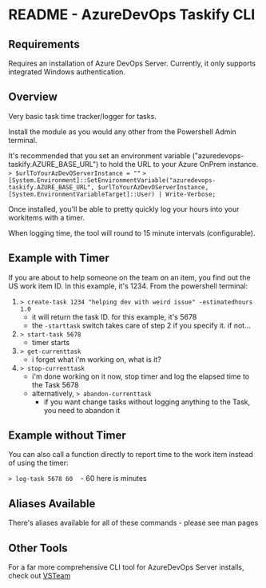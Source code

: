 # README - AzureDevOps Taskify CLI

## Requirements
Requires an installation of Azure DevOps Server. Currently, it only supports integrated Windows authentication.

## Overview
Very basic task time tracker/logger for tasks.

Install the module as you would any other from the Powershell Admin terminal.  

It's recommended that you set an environment variable ("azuredevops-taskify.AZURE_BASE_URL") to hold the URL to your Azure OnPrem instance.
`> $urlToYourAzDevOServerInstance = ""`
`> [System.Environment]::SetEnvironmentVariable("azuredevops-taskify.AZURE_BASE_URL", $urlToYourAzDevOServerInstance, [System.EnvironmentVariableTarget]::User) | Write-Verbose;`

Once installed, you'll be able to pretty quickly log your hours into your workitems with a timer.

When logging time, the tool will round to 15 minute intervals (configurable).

## Example with Timer
If you are about to help someone on the team on an item, you find out the US work item ID.  In this example, it's 1234.  From the powershell terminal:

1. `> create-task 1234 "helping dev with weird issue" -estimatedhours 1.0` 
    - it will return the task ID. for this example, it's 5678
    - the `-starttask` switch takes care of step 2 if you specify it.  if not...
2. `> start-task 5678` 
    - timer starts
3. `> get-currenttask`
    - i forget what i'm working on, what is it?
4. `> stop-currenttask`
    - i'm done working on it now, stop timer and log the elapsed time to the Task 5678
    - alternatively, `> abandon-currenttask` 
        + if you want change tasks without logging anything to the Task, you need to abandon it
	

## Example without Timer
You can also call a function directly to report time to the work item instead of using the timer:

`> log-task 5678 60`
&nbsp;&nbsp;&nbsp;- 60 here is minutes


## Aliases Available
There's aliases available for all of these commands - please see man pages


## Other Tools
For a far more comprehensive CLI tool for AzureDevOps Server installs, check out [VSTeam](https://github.com/DarqueWarrior/vsteam)